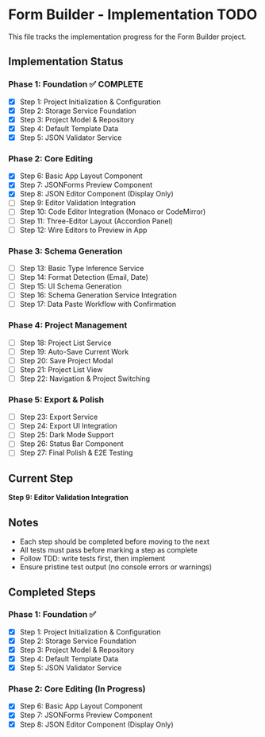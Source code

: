 # Form Builder - Implementation TODO

This file tracks the implementation progress for the Form Builder project.

## Implementation Status

### Phase 1: Foundation ✅ COMPLETE
- [x] Step 1: Project Initialization & Configuration
- [x] Step 2: Storage Service Foundation
- [x] Step 3: Project Model & Repository
- [x] Step 4: Default Template Data
- [x] Step 5: JSON Validator Service

### Phase 2: Core Editing
- [x] Step 6: Basic App Layout Component
- [x] Step 7: JSONForms Preview Component
- [x] Step 8: JSON Editor Component (Display Only)
- [ ] Step 9: Editor Validation Integration
- [ ] Step 10: Code Editor Integration (Monaco or CodeMirror)
- [ ] Step 11: Three-Editor Layout (Accordion Panel)
- [ ] Step 12: Wire Editors to Preview in App

### Phase 3: Schema Generation
- [ ] Step 13: Basic Type Inference Service
- [ ] Step 14: Format Detection (Email, Date)
- [ ] Step 15: UI Schema Generation
- [ ] Step 16: Schema Generation Service Integration
- [ ] Step 17: Data Paste Workflow with Confirmation

### Phase 4: Project Management
- [ ] Step 18: Project List Service
- [ ] Step 19: Auto-Save Current Work
- [ ] Step 20: Save Project Modal
- [ ] Step 21: Project List View
- [ ] Step 22: Navigation & Project Switching

### Phase 5: Export & Polish
- [ ] Step 23: Export Service
- [ ] Step 24: Export UI Integration
- [ ] Step 25: Dark Mode Support
- [ ] Step 26: Status Bar Component
- [ ] Step 27: Final Polish & E2E Testing

## Current Step
**Step 9: Editor Validation Integration**

## Notes
- Each step should be completed before moving to the next
- All tests must pass before marking a step as complete
- Follow TDD: write tests first, then implement
- Ensure pristine test output (no console errors or warnings)

## Completed Steps
### Phase 1: Foundation ✅
- [x] Step 1: Project Initialization & Configuration
- [x] Step 2: Storage Service Foundation
- [x] Step 3: Project Model & Repository
- [x] Step 4: Default Template Data
- [x] Step 5: JSON Validator Service

### Phase 2: Core Editing (In Progress)
- [x] Step 6: Basic App Layout Component
- [x] Step 7: JSONForms Preview Component
- [x] Step 8: JSON Editor Component (Display Only)
